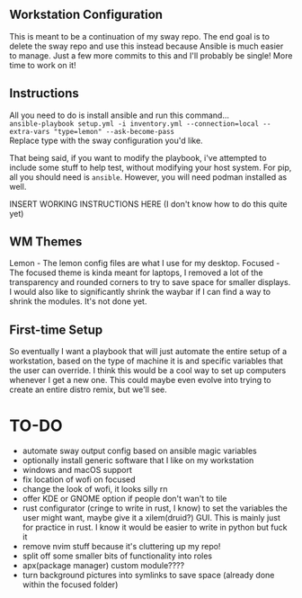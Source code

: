## Workstation Configuration
This is meant to be a continuation of my sway repo. The end goal is to delete the sway repo and use this instead because Ansible is much easier to manage. Just a few more commits to this and I'll probably be single! More time to work on it!

## Instructions
All you need to do is install ansible and run this command... </br>
`ansible-playbook setup.yml -i inventory.yml --connection=local --extra-vars "type=lemon" --ask-become-pass` </br>
Replace type with the sway configuration you'd like.

That being said, if you want to modify the playbook, i've attempted to include some stuff to help test, without modifying your host system. For pip, all you should need is `ansible`. 
However, you will need podman installed as well.

INSERT WORKING INSTRUCTIONS HERE (I don't know how to do this quite yet)

## WM Themes
Lemon - The lemon config files are what I use for my desktop.
Focused - The focused theme is kinda meant for laptops, I removed a lot of the transparency and rounded corners to try to save space for smaller displays. I would also like to significantly shrink the waybar if I can find a way to shrink the modules. It's not done yet.

## First-time Setup
So eventually I want a playbook that will just automate the entire setup of a workstation, based on the type of machine it is and specific variables that the user can override. I think this would be a cool way to set up computers whenever I get a new one. This could maybe even evolve into trying to create an entire distro remix, but we'll see.

# TO-DO
- automate sway output config based on ansible magic variables
- optionally install generic software that I like on my workstation
- windows and macOS support
- fix location of wofi on focused
- change the look of wofi, it looks silly rn
- offer KDE or GNOME option if people don't wan't to tile
- rust configurator (cringe to write in rust, I know) to set the variables the user might want, maybe give it a xilem(druid?) GUI. This is mainly just for practice in rust. I know it would be easier to write in python but fuck it
- remove nvim stuff because it's cluttering up my repo!
- split off some smaller bits of functionality into roles
- apx(package manager) custom module????
- turn background pictures into symlinks to save space (already done within the focused folder)
